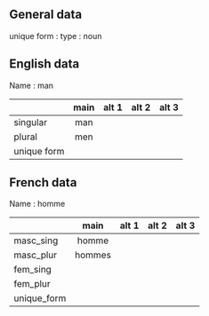 ## General data

unique form :
type : noun

## English data

Name : man

|             | main | alt 1 | alt 2 | alt 3 |
| :---------- | :--: | :---: | :---: | ----- |
| singular    | man  |       |       |       |
| plural      | men  |       |       |       |
| unique form |      |       |       |       |

## French data

Name : homme

|             |  main  | alt 1 | alt 2 | alt 3 |
| :---------- | :----: | :---: | :---: | :---: |
| masc_sing   | homme  |       |       |       |
| masc_plur   | hommes |       |       |       |
| fem_sing    |        |       |       |       |
| fem_plur    |        |       |       |       |
| unique_form |        |       |       |       |


